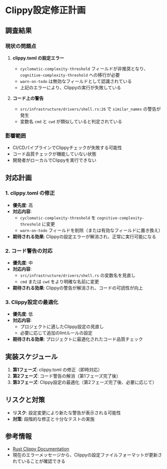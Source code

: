 # Clippy設定修正計画

## 調査結果

### 現状の問題点

1. **clippy.toml の設定エラー**
   - `cyclomatic-complexity-threshold` フィールドが非推奨となり、`cognitive-complexity-threshold` への移行が必要
   - `warn-on-todo` は無効なフィールドとして認識されている
   - 上記のエラーにより、Clippyの実行が失敗している

2. **コード上の警告**
   - `src/infrastructure/drivers/shell.rs:26` で `similar_names` の警告が発生
   - 変数名 `cmd` と `cwd` が類似していると判定されている

### 影響範囲

- CI/CDパイプラインでClippyチェックが失敗する可能性
- コード品質チェックが機能していない状態
- 開発者がローカルでClippyを実行できない

## 対応計画

### 1. clippy.toml の修正
- **優先度**: 高
- **対応内容**:
  - `cyclomatic-complexity-threshold` を `cognitive-complexity-threshold` に変更
  - `warn-on-todo` フィールドを削除（または有効なフィールドに置き換え）
- **期待される効果**: Clippyの設定エラーが解消され、正常に実行可能になる

### 2. コード警告の対応
- **優先度**: 中
- **対応内容**:
  - `src/infrastructure/drivers/shell.rs` の変数名を見直し
  - `cmd` または `cwd` をより明確な名前に変更
- **期待される効果**: Clippyの警告が解消され、コードの可読性が向上

### 3. Clippy設定の最適化
- **優先度**: 低
- **対応内容**:
  - プロジェクトに適したClippy設定の見直し
  - 必要に応じて追加のlintルールの設定
- **期待される効果**: プロジェクトに最適化されたコード品質チェック

## 実装スケジュール

1. **第1フェーズ**: clippy.toml の修正（即時対応）
2. **第2フェーズ**: コード警告の解消（第1フェーズ完了後）
3. **第3フェーズ**: Clippy設定の最適化（第2フェーズ完了後、必要に応じて）

## リスクと対策

- **リスク**: 設定変更により新たな警告が表示される可能性
- **対策**: 段階的な修正と十分なテストの実施

## 参考情報

- [Rust Clippy Documentation](https://rust-lang.github.io/rust-clippy/)
- 現在のエラーメッセージから、Clippyの設定ファイルフォーマットが更新されていることが確認できる
